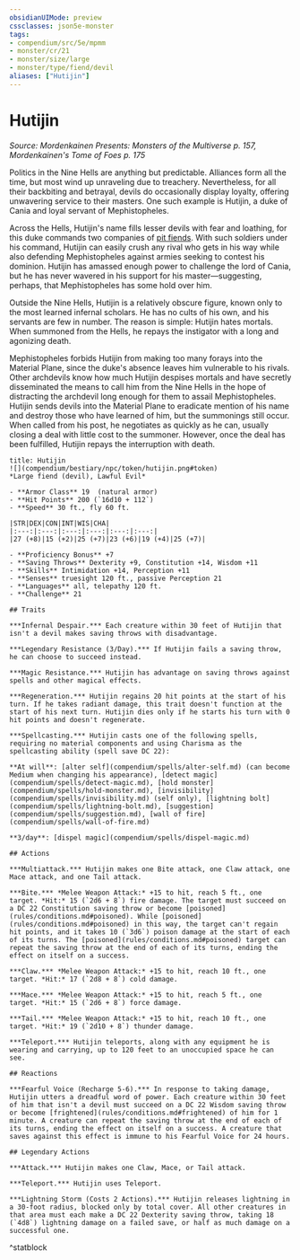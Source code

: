 ```yaml
---
obsidianUIMode: preview
cssclasses: json5e-monster
tags:
- compendium/src/5e/mpmm
- monster/cr/21
- monster/size/large
- monster/type/fiend/devil
aliases: ["Hutijin"]
---
```

# Hutijin
*Source: Mordenkainen Presents: Monsters of the Multiverse p. 157, Mordenkainen's Tome of Foes p. 175*  

Politics in the Nine Hells are anything but predictable. Alliances form all the time, but most wind up unraveling due to treachery. Nevertheless, for all their backbiting and betrayal, devils do occasionally display loyalty, offering unwavering service to their masters. One such example is Hutijin, a duke of Cania and loyal servant of Mephistopheles.

Across the Hells, Hutijin's name fills lesser devils with fear and loathing, for this duke commands two companies of [pit fiends](compendium/bestiary/fiend/pit-fiend.md). With such soldiers under his command, Hutijin can easily crush any rival who gets in his way while also defending Mephistopheles against armies seeking to contest his dominion. Hutijin has amassed enough power to challenge the lord of Cania, but he has never wavered in his support for his master—suggesting, perhaps, that Mephistopheles has some hold over him.

Outside the Nine Hells, Hutijin is a relatively obscure figure, known only to the most learned infernal scholars. He has no cults of his own, and his servants are few in number. The reason is simple: Hutijin hates mortals. When summoned from the Hells, he repays the instigator with a long and agonizing death.

Mephistopheles forbids Hutijin from making too many forays into the Material Plane, since the duke's absence leaves him vulnerable to his rivals. Other archdevils know how much Hutijin despises mortals and have secretly disseminated the means to call him from the Nine Hells in the hope of distracting the archdevil long enough for them to assail Mephistopheles. Hutijin sends devils into the Material Plane to eradicate mention of his name and destroy those who have learned of him, but the summonings still occur. When called from his post, he negotiates as quickly as he can, usually closing a deal with little cost to the summoner. However, once the deal has been fulfilled, Hutijin repays the interruption with death.

```ad-statblock
title: Hutijin
![](compendium/bestiary/npc/token/hutijin.png#token)
*Large fiend (devil), Lawful Evil*

- **Armor Class** 19  (natural armor)
- **Hit Points** 200 (`16d10 + 112`)
- **Speed** 30 ft., fly 60 ft.

|STR|DEX|CON|INT|WIS|CHA|
|:---:|:---:|:---:|:---:|:---:|:---:|
|27 (+8)|15 (+2)|25 (+7)|23 (+6)|19 (+4)|25 (+7)|

- **Proficiency Bonus** +7
- **Saving Throws** Dexterity +9, Constitution +14, Wisdom +11
- **Skills** Intimidation +14, Perception +11
- **Senses** truesight 120 ft., passive Perception 21
- **Languages** all, telepathy 120 ft.
- **Challenge** 21

## Traits

***Infernal Despair.*** Each creature within 30 feet of Hutijin that isn't a devil makes saving throws with disadvantage.

***Legendary Resistance (3/Day).*** If Hutijin fails a saving throw, he can choose to succeed instead.

***Magic Resistance.*** Hutijin has advantage on saving throws against spells and other magical effects.

***Regeneration.*** Hutijin regains 20 hit points at the start of his turn. If he takes radiant damage, this trait doesn't function at the start of his next turn. Hutijin dies only if he starts his turn with 0 hit points and doesn't regenerate.

***Spellcasting.*** Hutijin casts one of the following spells, requiring no material components and using Charisma as the spellcasting ability (spell save DC 22):

**At will**: [alter self](compendium/spells/alter-self.md) (can become Medium when changing his appearance), [detect magic](compendium/spells/detect-magic.md), [hold monster](compendium/spells/hold-monster.md), [invisibility](compendium/spells/invisibility.md) (self only), [lightning bolt](compendium/spells/lightning-bolt.md), [suggestion](compendium/spells/suggestion.md), [wall of fire](compendium/spells/wall-of-fire.md)

**3/day**: [dispel magic](compendium/spells/dispel-magic.md)

## Actions

***Multiattack.*** Hutijin makes one Bite attack, one Claw attack, one Mace attack, and one Tail attack.

***Bite.*** *Melee Weapon Attack:* +15 to hit, reach 5 ft., one target. *Hit:* 15 (`2d6 + 8`) fire damage. The target must succeed on a DC 22 Constitution saving throw or become [poisoned](rules/conditions.md#poisoned). While [poisoned](rules/conditions.md#poisoned) in this way, the target can't regain hit points, and it takes 10 (`3d6`) poison damage at the start of each of its turns. The [poisoned](rules/conditions.md#poisoned) target can repeat the saving throw at the end of each of its turns, ending the effect on itself on a success.

***Claw.*** *Melee Weapon Attack:* +15 to hit, reach 10 ft., one target. *Hit:* 17 (`2d8 + 8`) cold damage.

***Mace.*** *Melee Weapon Attack:* +15 to hit, reach 5 ft., one target. *Hit:* 15 (`2d6 + 8`) force damage.

***Tail.*** *Melee Weapon Attack:* +15 to hit, reach 10 ft., one target. *Hit:* 19 (`2d10 + 8`) thunder damage.

***Teleport.*** Hutijin teleports, along with any equipment he is wearing and carrying, up to 120 feet to an unoccupied space he can see.

## Reactions

***Fearful Voice (Recharge 5-6).*** In response to taking damage, Hutijin utters a dreadful word of power. Each creature within 30 feet of him that isn't a devil must succeed on a DC 22 Wisdom saving throw or become [frightened](rules/conditions.md#frightened) of him for 1 minute. A creature can repeat the saving throw at the end of each of its turns, ending the effect on itself on a success. A creature that saves against this effect is immune to his Fearful Voice for 24 hours.

## Legendary Actions

***Attack.*** Hutijin makes one Claw, Mace, or Tail attack.

***Teleport.*** Hutijin uses Teleport.

***Lightning Storm (Costs 2 Actions).*** Hutijin releases lightning in a 30-foot radius, blocked only by total cover. All other creatures in that area must each make a DC 22 Dexterity saving throw, taking 18 (`4d8`) lightning damage on a failed save, or half as much damage on a successful one.
```
^statblock